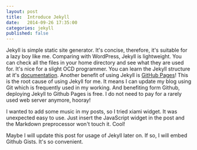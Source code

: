 ```yaml
---
layout: post
title:  Introduce Jekyll
date:   2014-09-26 17:35:00
categories: jekyll
published: false
---
```


<script type="text/javascript" src="http://www.xiami.com/widget/player-single?uid=0&sid=1771234731&mode=js"></script>

Jekyll is simple static site generator. It's concise, therefore, it's suitable for a lazy boy like me. Comparing with WordPress, Jekyll is lightweight. You can check all the files in your home directory and see what they are used for. It's nice for a slight OCD programmer. You can learn the Jekyll structure at it's [documentation][jekyll-structure]. Another benefit of using Jekyll is [GitHub Pages][github-pages]! This is the root cause of using Jekyll for me. It means I can update my blog using Git which is frequently used in my working. And benefiting form Github, deploying Jekyll to Github Pages is free. I do not need to pay for a rarely used web server anymore, hooray!

I wanted to add some music in my posts, so I tried xiami widget. It was unexpected easy to use. Just insert the JavaScript widget in the post and the Markdown preprocessor won't touch it. Cool!

Maybe I will update this post for usage of Jekyll later on. If so, I will embed Github Gists. It's so convenient.

[jekyll-structure]: http://jekyllrb.com/docs/structure/
[github-pages]: https://pages.github.com/
